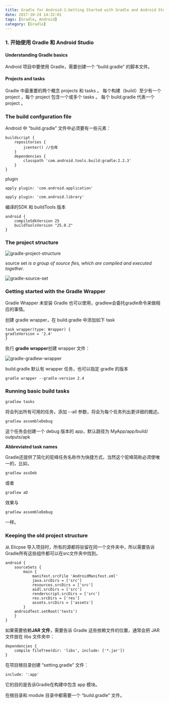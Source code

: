 ```yaml
---
title: Gradle for Android-1:Getting Started with Gradle and Android Studio
date: 2017-10-24 14:32:01
tags: [Gradle, Android]
category: [Gradle]
---
```



### 1. 开始使用 Gradle 和 Android Studio

#### Understanding Gradle basics

Android 项目中要使用 Gradle，需要创建一个 “build.gradle” 的脚本文件。

#### Projects and tasks

Gradle 中最重要的两个概念 projects 和 tasks 。 每个构建（build）至少有一个 project ，每个 project 包含一个或多个 tasks 。 每个 build.gradle 代表一个 project 。

### The build confguration file

Android 中 “build.gradle” 文件中必须要有一些元素：

```
buildscript {
    repositories {
        jcenter() //仓库
    }
    dependencies {
        classpath 'com.android.tools.build:gradle:2.2.3'
    }
}
```

plugin 

```
apply plugin: 'com.android.application'
```

```
apply plugin: 'com.android.library'
```

编译的SDK 和 buildTools 版本

```
android {
    compileSdkVersion 25
    buildToolsVersion "25.0.2"
}
```

### The project structure

![gradle-project-structure](/images/gradle-project-structure.png)


source set *is a group of source fles, which are compiled and executed together*.

![gradle-source-set](/images/gradle-source-set.png)


### Getting started with the Gradle Wrapper

Gradle Wrapper 未安装 Gradle 也可以使用，gradlew会委托gradle命令来做相应的事情。

创建 gradle wrapper，在 build.gradle 中添加如下 task

```
task wrapper(type: Wrapper) {
gradleVersion = '2.4'
}
```

执行 **gradle wrapper**创建 wrapper 文件：

![gradle-gradlew-wrapper](/images/gradle-gradlew-wrapper.png)

build.gradle 默认有 wrapper 任务，也可以指定 gradle 的版本

```
gradle wrapper --gradle-version 2.4
```

### Running basic build tasks

```
gradlew tasks
```

将会列出所有可用的任务，添加 --all 参数，将会为每个任务列出更详细的概述。

```
gradlew assembleDebug
```

这个任务会创建一个 debug 版本的 app，默认路径为 MyApp/app/build/
outputs/apk 

**Abbreviated task names**

Gradle还提供了简化的驼峰任务名称作为快捷方式，当然这个驼峰简称必须使唯一的，比如，

```
gradlew assDeb
```

或者

```
gradlew aD
```
效果与 

```
gradlew assembleDebug
```

一样。

### Keeping the old project structure

从 Elicpse  导入项目时，所有的源都将驻留在同一个文件夹中，所以需要告诉Gradle所有这些组件都可以在src文件夹中找到。

```
android {
	sourceSets {
		main {
			manifest.srcFile 'AndroidManifest.xml'
			java.srcDirs = ['src']
			resources.srcDirs = ['src']
			aidl.srcDirs = ['src']
			renderscript.srcDirs = ['src']
			res.srcDirs = ['res']
			assets.srcDirs = ['assets']
		}
	androidTest.setRoot('tests')
	}
}
```

如果需要依赖**JAR 文件**，需要告诉 Gradle 这些依赖文件的位置，通常会把 JAR 文件放在 libs 文件夹中：

```
dependencies {
	compile fileTree(dir: 'libs', include: ['*.jar'])
}
```

在项目根目录创建 “setting.gradle” 文件：

```
include: ':app'
```

它的目的是告诉Gradle在构建中包含 app 模块。

在根目录和 module 目录中都需要一个 “build.gradle” 文件。